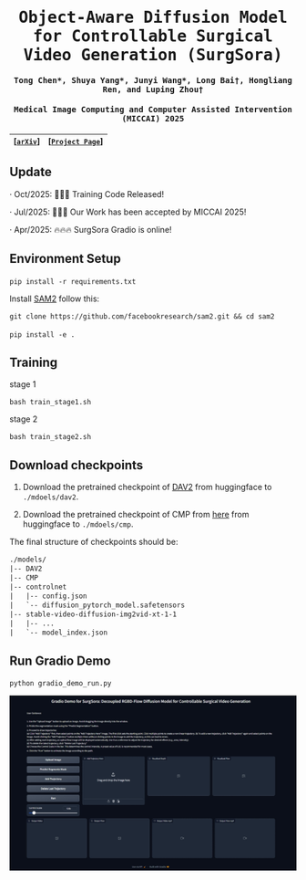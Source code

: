 <div align="center">
<samp>
  
<h1> Object-Aware Diffusion Model for Controllable Surgical Video Generation
<be> (SurgSora) </h1>

<h4> <b>Tong Chen*, Shuya Yang*, Junyi Wang*</b>, Long Bai†, Hongliang Ren, and Luping Zhou† </h3>

<h4> Medical Image Computing and Computer Assisted Intervention (MICCAI) 2025 </h3>
</samp>

| **[[```arXiv```](<https://arxiv.org/abs/2412.14018>)]** |  **[[```Project Page```](<https://surgsora.github.io/>)]**|
|:-------------------:|:-------------------:|


</div>     

## Update

· Oct/2025: 📢📢📢 Training Code Released!

· Jul/2025: 🎉🎉🎉 Our Work has been accepted by MICCAI 2025!

· Apr/2025: 🔥🔥🔥 SurgSora Gradio is online!


## Environment Setup

`pip install -r requirements.txt`

Install [SAM2](https://github.com/facebookresearch/sam2) follow this:
```
git clone https://github.com/facebookresearch/sam2.git && cd sam2

pip install -e .
```

## Training
stage 1
```
bash train_stage1.sh
```
stage 2
```
bash train_stage2.sh
```


## Download checkpoints

1. Download the pretrained checkpoint of [DAV2](https://huggingface.co/depth-anything/Depth-Anything-V2-Base/resolve/main/depth_anything_v2_vitb.pth) from huggingface to `./mdoels/dav2`.

2. Download the pretrained checkpoint of CMP from [here](https://huggingface.co/MyNiuuu/MOFA-Video-Traj/blob/main/models/cmp/experiments/semiauto_annot/resnet50_vip%2Bmpii_liteflow/checkpoints/ckpt_iter_42000.pth.tar) from huggingface to `./mdoels/cmp`.

The final structure of checkpoints should be:


```text
./models/
|-- DAV2
|-- CMP
|-- controlnet
|   |-- config.json
|   `-- diffusion_pytorch_model.safetensors
|-- stable-video-diffusion-img2vid-xt-1-1
|   |-- ...
|   `-- model_index.json
```

## Run Gradio Demo

`python gradio_demo_run.py`

<td align="center">
  <img src="./assets/demo.png"/>
</td>
